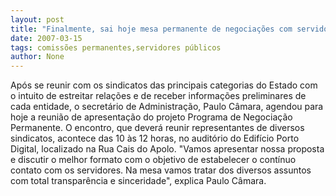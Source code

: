 ```yaml
---
layout: post
title: "Finalmente, sai hoje mesa permanente de negociações com servidores"
date: 2007-03-15
tags: comissões permanentes,servidores públicos
author: None
---
```

Após se reunir com os sindicatos das principais categorias do Estado com o intuito de estreitar relações e de receber informações preliminares de cada entidade, o secretário de Administração, Paulo Câmara, agendou para hoje a reunião de apresentação do projeto Programa de Negociação Permanente. 
O encontro, que deverá reunir representantes de diversos sindicatos, acontece das 10 às 12 horas, no auditório do Edifício Porto Digital, localizado na Rua Cais do Apolo.
\"Vamos apresentar nossa proposta e discutir o melhor formato com o objetivo de estabelecer o contínuo contato com os servidores. Na mesa vamos tratar dos diversos assuntos com total transparência e sinceridade\", explica Paulo Câmara.  